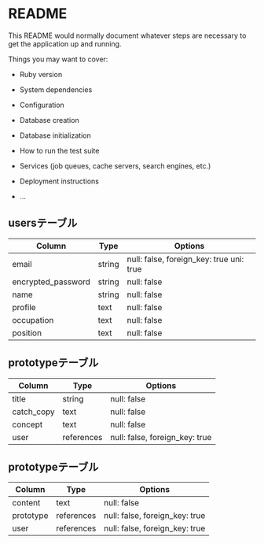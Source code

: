 # README

This README would normally document whatever steps are necessary to get the
application up and running.

Things you may want to cover:

* Ruby version

* System dependencies

* Configuration

* Database creation

* Database initialization

* How to run the test suite

* Services (job queues, cache servers, search engines, etc.)

* Deployment instructions

* ...

## usersテーブル
| Column | Type       | Options                        |
| ------ | ---------- | ------------------------------ |
| email   | string | null: false, foreign_key: true uni: true|
| encrypted_password  | string | null: false |
| name  | string | null: false |
| profile  | text | null: false |
| occupation  | text | null: false |
| position | text | null: false |

## prototypeテーブル
| Column | Type       | Options                        |
| ------ | ---------- | ------------------------------ |
| title  | string | null: false |
| catch_copy  | text | null: false |
| concept  | text | null: false |
| user  | references | null: false, foreign_key: true |

## prototypeテーブル
| Column | Type       | Options                        |
| ------ | ---------- | ------------------------------ |
| content  | text | null: false |
| prototype  | references | null: false, foreign_key: true |
| user  | references | null: false, foreign_key: true |
